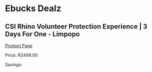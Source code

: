 
# Ebucks Dealz
## CSI Rhino Volunteer Protection Experience | 3 Days For One - Limpopo
[Product Page](https://www.ebucks.com/web/shop/productSelected.do?prodId=342593226&catId=322194367)

Price: R2499.00

Savings: 


	